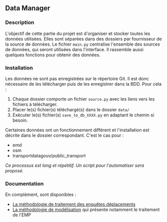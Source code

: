 ## Data Manager

### Description

L'objectif de cette partie du projet est d'organiser et stocker toutes les données utilisées. 
Elles sont séparées dans des dossiers par fournisseur de la source de données.
Le fichier `main.py` centralise l'ensemble des sources de données, qui seront utilisées dans l'interface.
Il rassemble aussi quelques fonctions pour obtenir des données.


### Installation

Les données ne sont pas enregistrées sur le répertoire Git. Il est donc nécessaire
de les télécharger puis de les enregistrer dans la BDD. Pour cela :
1. Chaque dossier comporte un fichier `source.py` avec les liens vers les fichiers à télécharger.
2. Placer le(s) fichier(s) téléchargé(s) dans le dossier `data/`
3. Exécuter le(s) fichier(s) `save_to_db_XXXX.py` en adaptant le chemin si besoin.

Certaines données ont un fonctionnement différent et l'installation est décrite dans le dossier correspondant.
C'est le cas pour :
- emd
- osm
- transportdatagouv/public_transport

_Ce processus est long et répétitif. Un script pour l'automatiser sera proposé._


### Documentation

En complément, sont disponibles : 

- [La méthodologie de traitement des enquêtes déplacements](https://mobam.fr/diagnostic-mobilite/docs/methodologie_traitement_v1.pdf)
- [La méthodologie de modélisation](https://mobam.fr/diagnostic-mobilite/docs/methodologie_modelisation_v1.pdf) qui présente notamment le traitement de l'EMP
